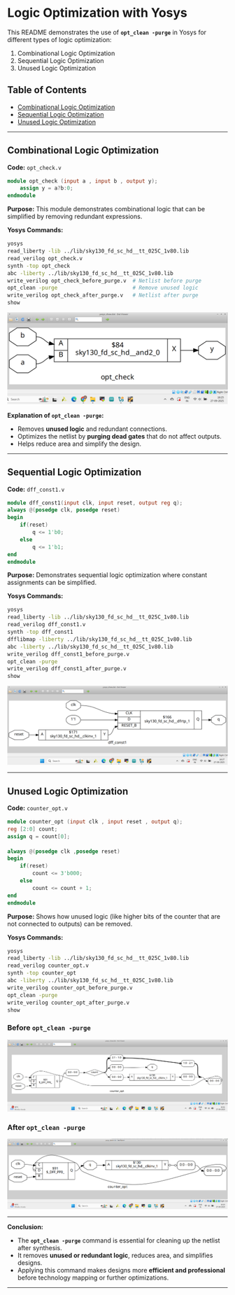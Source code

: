 
# Logic Optimization with Yosys

This README demonstrates the use of **`opt_clean -purge`** in Yosys for different types of logic optimization:  

1. Combinational Logic Optimization  
2. Sequential Logic Optimization  
3. Unused Logic Optimization  



## Table of Contents

- [Combinational Logic Optimization](#combinational-logic-optimization)
- [Sequential Logic Optimization](#sequential-logic-optimization)
- [Unused Logic Optimization](#unused-logic-optimization)

---

## Combinational Logic Optimization

**Code:** `opt_check.v`

```verilog
module opt_check (input a , input b , output y);
    assign y = a?b:0;
endmodule
````

**Purpose:**
This module demonstrates combinational logic that can be simplified by removing redundant expressions.

**Yosys Commands:**

```bash
yosys
read_liberty -lib ../lib/sky130_fd_sc_hd__tt_025C_1v80.lib
read_verilog opt_check.v
synth -top opt_check
abc -liberty ../lib/sky130_fd_sc_hd__tt_025C_1v80.lib
write_verilog opt_check_before_purge.v  # Netlist before purge
opt_clean -purge                        # Remove unused logic
write_verilog opt_check_after_purge.v   # Netlist after purge
show
```
![opt_check](https://github.com/DHANASRI-A/RISC-V-Chip-Tapeout/blob/ebe61b39540ea7e0ae67382c97075df0f498dfac/Week_1/Day_3/Pictures/opt_check.png)

**Explanation of `opt_clean -purge`:**

* Removes **unused logic** and redundant connections.
* Optimizes the netlist by **purging dead gates** that do not affect outputs.
* Helps reduce area and simplify the design.

---

## Sequential Logic Optimization

**Code:** `dff_const1.v`

```verilog
module dff_const1(input clk, input reset, output reg q);
always @(posedge clk, posedge reset)
begin
    if(reset)
        q <= 1'b0;
    else
        q <= 1'b1;
end
endmodule
```

**Purpose:**
Demonstrates sequential logic optimization where constant assignments can be simplified.

**Yosys Commands:**

```bash
yosys
read_liberty -lib ../lib/sky130_fd_sc_hd__tt_025C_1v80.lib
read_verilog dff_const1.v
synth -top dff_const1
dfflibmap -liberty ../lib/sky130_fd_sc_hd__tt_025C_1v80.lib
abc -liberty ../lib/sky130_fd_sc_hd__tt_025C_1v80.lib
write_verilog dff_const1_before_purge.v
opt_clean -purge
write_verilog dff_const1_after_purge.v
show
```
![dff_const1](https://github.com/DHANASRI-A/RISC-V-Chip-Tapeout/blob/ebe61b39540ea7e0ae67382c97075df0f498dfac/Week_1/Day_3/Pictures/dff_const1.png)

---

## Unused Logic Optimization

**Code:** `counter_opt.v`

```verilog
module counter_opt (input clk , input reset , output q);
reg [2:0] count;
assign q = count[0];

always @(posedge clk ,posedge reset)
begin
    if(reset)
        count <= 3'b000;
    else
        count <= count + 1;
end
endmodule
```

**Purpose:**
Shows how unused logic (like higher bits of the counter that are not connected to outputs) can be removed.

**Yosys Commands:**

```bash
yosys
read_liberty -lib ../lib/sky130_fd_sc_hd__tt_025C_1v80.lib
read_verilog counter_opt.v
synth -top counter_opt
abc -liberty ../lib/sky130_fd_sc_hd__tt_025C_1v80.lib
write_verilog counter_opt_before_purge.v
opt_clean -purge
write_verilog counter_opt_after_purge.v
show
```


### Before `opt_clean -purge`

![before](https://github.com/DHANASRI-A/RISC-V-Chip-Tapeout/blob/dfa63d41885b399468832d5ba4cf961bb044a859/Week_1/Day_3/Pictures/before.png)

### After `opt_clean -purge`

![after](https://github.com/DHANASRI-A/RISC-V-Chip-Tapeout/blob/dfa63d41885b399468832d5ba4cf961bb044a859/Week_1/Day_3/Pictures/after.png)

---

**Conclusion:**

* The **`opt_clean -purge`** command is essential for cleaning up the netlist after synthesis.
* It removes **unused or redundant logic**, reduces area, and simplifies designs.
* Applying this command makes designs more **efficient and professional** before technology mapping or further optimizations.


---

